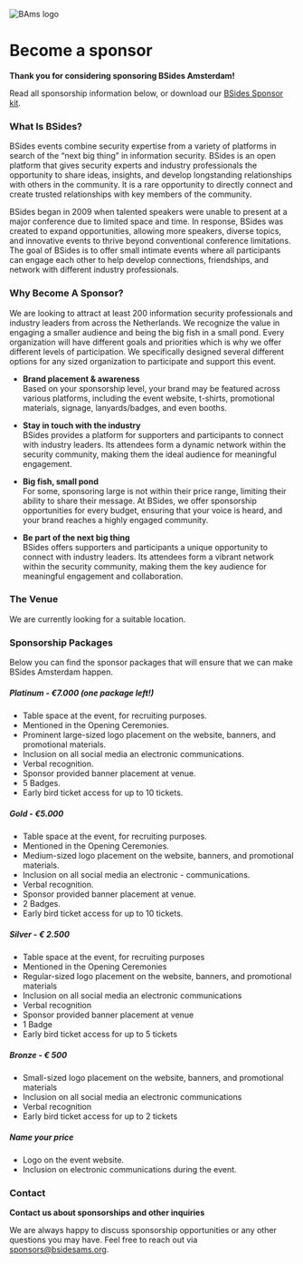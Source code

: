 ![BAms logo](images/bams_logo.png)


# Become a sponsor

**Thank you for considering sponsoring BSides Amsterdam!**

Read all sponsorship information below, or download our [BSides Sponsor kit](/docs/BSides%20AMS%20Sponsor%20kit.pdf).


### What Is BSides?
BSides events combine security expertise from a variety of platforms in search of the “next big thing” in information security. BSides is an open platform that gives security experts and industry professionals the opportunity to share ideas, insights, and develop longstanding relationships with others in the community. It is a rare opportunity to directly connect and create trusted relationships with key members of the community.

BSides began in 2009 when talented speakers were unable to present at a major conference due to limited space and time. In response, BSides was created to expand opportunities, allowing more speakers, diverse topics, and innovative events to thrive beyond conventional conference limitations. The goal of BSides is to offer small intimate events where all participants can engage each other to help develop connections, friendships, and network with different industry professionals.


### Why Become A Sponsor?
We are looking to attract at least 200 information security professionals and industry leaders from across the Netherlands. We recognize the value in engaging a smaller audience and being the big fish in a small pond. Every organization will have different goals and priorities which is why we offer different levels of participation. We specifically designed several different options for any sized organization to participate and support this event.

- **Brand placement & awareness**  
    Based on your sponsorship level, your brand may be featured across
    various platforms, including the event website, t-shirts, promotional
    materials, signage, lanyards/badges, and even booths.

- **Stay in touch with the industry**  
    BSides provides a platform for supporters and participants to connect with industry leaders. Its attendees form a dynamic network within the security community, making them the ideal audience for meaningful    engagement.

- **Big fish, small pond**  
    For some, sponsoring large is not within their price range, limiting their ability to share their message. At BSides, we offer sponsorship opportunities for every budget, ensuring that your voice is heard, and your brand reaches a highly engaged community.

- **Be part of the next big thing**  
    BSides offers supporters and participants a unique opportunity to connect with industry leaders. Its attendees form a vibrant network within the security community, making them the key audience for meaningful engagement and collaboration.


### The Venue
We are currently looking for a suitable location.

### Sponsorship Packages
Below you can find the sponsor packages that will ensure that we can make BSides Amsterdam happen.

##### Platinum - €7.000 (one package left!)
- Table space at the event, for recruiting purposes.
- Mentioned in the Opening Ceremonies.
- Prominent large-sized logo placement on the website, banners, and promotional materials.
- Inclusion on all social media an electronic communications.
- Verbal recognition.
- Sponsor provided banner placement at venue.
- 5 Badges.
- Early bird ticket access for up to 10 tickets.

##### Gold - €5.000
- Table space at the event, for recruiting purposes.
- Mentioned in the Opening Ceremonies.
- Medium-sized logo placement on the website, banners, and promotional materials.
- Inclusion on all social media an electronic - communications.
- Verbal recognition.
- Sponsor provided banner placement at venue.
- 2 Badges.
- Early bird ticket access for up to 10 tickets.

##### Silver - € 2.500
- Table space at the event, for recruiting purposes
- Mentioned in the Opening Ceremonies
- Regular-sized logo placement on the website, banners, and promotional materials
- Inclusion on all social media an electronic communications
- Verbal recognition
- Sponsor provided banner placement at venue
- 1 Badge
- Early bird ticket access for up to 5 tickets

##### Bronze - € 500
- Small-sized logo placement on the website, banners, and promotional materials
- Inclusion on all social media an electronic communications
- Verbal recognition
- Early bird ticket access for up to 2 tickets


##### Name your price
- Logo on the event website.
- Inclusion on electronic communications during the event.


### Contact
**Contact us about sponsorships and other inquiries**

We are always happy to discuss sponsorship opportunities or any other questions you may have. Feel free to reach out via sponsors@bsidesams.org.